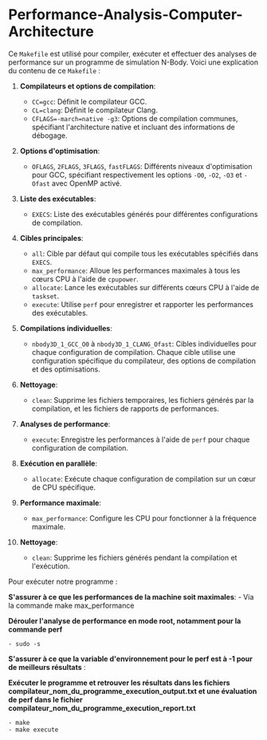 # Performance-Analysis-Computer-Architecture

Ce `Makefile` est utilisé pour compiler, exécuter et effectuer des analyses de performance sur un programme de simulation N-Body. Voici une explication du contenu de ce `Makefile` :

1. **Compilateurs et options de compilation**:
   - `CC=gcc`: Définit le compilateur GCC.
   - `CL=clang`: Définit le compilateur Clang.
   - `CFLAGS=-march=native -g3`: Options de compilation communes, spécifiant l'architecture native et incluant des informations de débogage.

2. **Options d'optimisation**:
   - `OFLAGS`, `2FLAGS`, `3FLAGS`, `fastFLAGS`: Différents niveaux d'optimisation pour GCC, spécifiant respectivement les options `-O0`, `-O2`, `-O3` et `-Ofast` avec OpenMP activé.

3. **Liste des exécutables**:
   - `EXECS`: Liste des exécutables générés pour différentes configurations de compilation.

4. **Cibles principales**:
   - `all`: Cible par défaut qui compile tous les exécutables spécifiés dans `EXECS`.
   - `max_performance`: Alloue les performances maximales à tous les cœurs CPU à l'aide de `cpupower`.
   - `allocate`: Lance les exécutables sur différents cœurs CPU à l'aide de `taskset`.
   - `execute`: Utilise `perf` pour enregistrer et rapporter les performances des exécutables.

5. **Compilations individuelles**:
   - `nbody3D_1_GCC_O0` à `nbody3D_1_CLANG_Ofast`: Cibles individuelles pour chaque configuration de compilation. Chaque cible utilise une configuration spécifique du compilateur, des options de compilation et des optimisations.

6. **Nettoyage**:
   - `clean`: Supprime les fichiers temporaires, les fichiers générés par la compilation, et les fichiers de rapports de performances.

7. **Analyses de performance**:
   - `execute`: Enregistre les performances à l'aide de `perf` pour chaque configuration de compilation.

8. **Exécution en parallèle**:
   - `allocate`: Exécute chaque configuration de compilation sur un cœur de CPU spécifique.

9. **Performance maximale**:
   - `max_performance`: Configure les CPU pour fonctionner à la fréquence maximale.

10. **Nettoyage**:
    - `clean`: Supprime les fichiers générés pendant la compilation et l'exécution.

Pour exécuter notre programme : 

**S'assurer à ce que les performances de la machine soit maximales**: 
    - Via la commande make max_performance

**Dérouler l'analyse de performance en mode root, notamment pour la commande perf**

    - sudo -s 

**S'assurer à ce que la variable d'environnement pour le perf est à -1 pour de meilleurs résultats** : 

**Exécuter le programme et retrouver les résultats dans les fichiers  compilateur_nom_du_programme_execution_output.txt et une évaluation de perf dans le fichier compilateur_nom_du_programme_execution_report.txt** 

    - make  
    - make execute 
    
